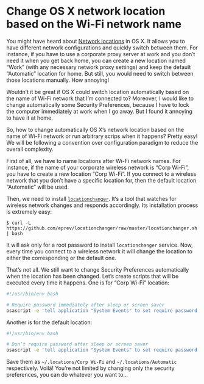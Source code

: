 <!--
tags:
  - os-x
description: How to change automatically OS X’s network location based on the name of Wi-Fi network and run arbitrary scrips when it happens.
gh-issue-id: 9
-->

# Change OS X network location based on the Wi-Fi network name

You might have heard about [Network locations](https://support.apple.com/en-us/HT202480) in OS X.
It allows you to have different network configurations and quickly switch between them. For instance,
if you have to use a corporate proxy server at work and you don’t need it when you get back home,
you can create a new location named “Work” (with any necessary network proxy settings) and keep
the default “Automatic” location for home. But still, you would need to switch between those locations
manually. How annoying!

Wouldn’t it be great if OS X could switch location automatically based on the name of Wi-Fi network
that I’m connected to? Moreover, I would like to change automatically some Security Preferences,
because I have to lock the computer immediately at work when I go away. But I found it annoying
to have it at home.

So, how to change automatically OS X’s network location based on the name of Wi-Fi network or run
arbitrary scrips when it happens? Pretty easy! We will be following a convention over configuration
paradigm to reduce the overall complexity.

<!-- Read More -->

First of all, we have to name locations after Wi-Fi network names. For instance, if the name of
your corporate wireless network is “Corp Wi-Fi”, you have to create a new location “Corp Wi-Fi”.
If you connect to a wireless network that you don’t have a specific location for, then
the default location “Automatic” will be used.

Then, we need to install [`locationchanger`](https://github.com/eprev/locationchanger). It‘s a tool
that watches for wireless network changes and responds accordingly. Its installation process
is extremely easy:

```shell
$ curl -L https://github.com/eprev/locationchanger/raw/master/locationchanger.sh | bash
```

It will ask only for a root password to install `locationchanger` service. Now, every time you connect to
a wireless network it will change the location to either the corresponding or the default one.

That’s not all. We still want to change Security Preferences automatically when the location
has been changed. Let’s create scripts that will be executed every time it happens. One is
for “Corp Wi-Fi” location:

```bash
#!/usr/bin/env bash

# Require password immediately after sleep or screen saver
osascript -e 'tell application "System Events" to set require password to wake of security preferences to true'
```

Another is for the default location:

```bash
#!/usr/bin/env bash

# Don’t require password after sleep or screen saver
osascript -e 'tell application "System Events" to set require password to wake of security preferences to false'
```

Save them as `~/.locations/Corp Wi-Fi` and `~/.locations/Automatic` respectively. Voilà!
You’re not limited by changing only the security preferences, you can do whatever
you want to…
